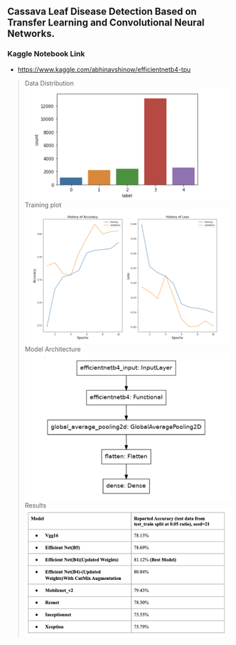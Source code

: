 ## Cassava Leaf Disease Detection Based on Transfer Learning and Convolutional Neural Networks.
### Kaggle Notebook Link
* https://www.kaggle.com/abhinavshinow/efficientnetb4-tpu
> Data Distribution
![RESULTS](https://github.com/alphabeta2206/Cassava-Disease-Detection/blob/main/Output/Dataset%20Distribution.png)
> Training plot
![RESULTS](https://github.com/alphabeta2206/Cassava-Disease-Detection/blob/main/Output/Training%20Curve.png)
> Model Architecture
![RESULTS](https://github.com/alphabeta2206/Cassava-Disease-Detection/blob/main/Output/Architecture.png)
> Results
![RESULTS](https://github.com/alphabeta2206/Cassava-Disease-Detection/blob/main/Output/Results%20Tabulated.png)
> 